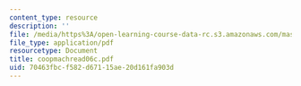 ```yaml
---
content_type: resource
description: ''
file: /media/https%3A/open-learning-course-data-rc.s3.amazonaws.com/mas-965-special-topics-in-media-technology-cooperative-machines-fall-2003/70463fbcf582d67115ae20d161fa903d_coopmachread06c.pdf
file_type: application/pdf
resourcetype: Document
title: coopmachread06c.pdf
uid: 70463fbc-f582-d671-15ae-20d161fa903d
---
```

